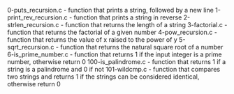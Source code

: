 0-puts_recursion.c - function that prints a string, followed by a new line
1-print_rev_recursion.c - function that prints a string in reverse
2-strlen_recursion.c - function that returns the length of a string
3-factorial.c - function that returns the factorial of a given number
4-pow_recursion.c - function that returns the value of x raised to the power of y
5-sqrt_recursion.c - function that returns the natural square root of a number
6-is_prime_number.c - function that returns 1 if the input integer is a prime number, otherwise return 0
100-is_palindrome.c - function that returns 1 if a string is a palindrome and 0 if not
101-wildcmp.c - function that compares two strings and returns 1 if the strings can be considered identical, otherwise return 0
